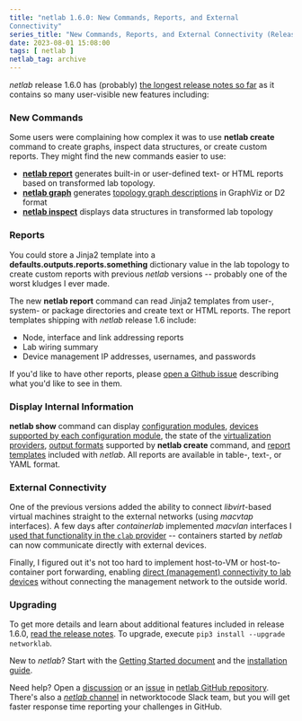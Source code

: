 ```yaml
---
title: "netlab 1.6.0: New Commands, Reports, and External 
Connectivity"
series_title: "New Commands, Reports, and External Connectivity (Release 1.6.0)"
date: 2023-08-01 15:08:00
tags: [ netlab ]
netlab_tag: archive
---
```

*netlab* release 1.6.0 has (probably) [the longest release notes so far](https://netlab.tools/release/1.6/#release-1-6-0) as it contains so many user-visible new features including:

### New Commands

Some users were complaining how complex it was to use **netlab create** command to create graphs, inspect data structures, or create custom reports. They might find the new commands easier to use:
<!--more-->
-   **[netlab report](https://netlab.tools/netlab/report/)** generates built-in or user-defined text- or HTML reports based on transformed lab topology.
-   **[netlab graph](https://netlab.tools/netlab/graph/)** generates [topology graph descriptions](https://netlab.tools/outputs/graph/) in GraphViz or D2 format
-   **[netlab inspect](https://netlab.tools/netlab/inspect/)** displays data structures in transformed lab topology

### Reports

You could store a Jinja2 template into a **defaults.outputs.reports.something** dictionary value in the lab topology to create custom reports with previous *netlab* versions -- probably one of the worst kludges I ever made.

The new **netlab report** command can read Jinja2 templates from user-, system- or package directories and create text or HTML reports. The report templates shipping with *netlab* release 1.6 include:

* Node, interface and link addressing reports
* Lab wiring summary
* Device management IP addresses, usernames, and passwords

If you'd like to have other reports, please [open a Github issue](https://github.com/ipspace/netlab/issues) describing what you'd like to see in them.

### Display Internal Information

**netlab show** command can display [configuration modules](https://netlab.tools/netlab/show/#display-configuration-modules), [devices supported by each configuration module](https://netlab.tools/netlab/show/#display-device-module-support), the state of the [virtualization providers](https://netlab.tools/netlab/show/#display-virtualization-providers), [output formats](https://netlab.tools/netlab/show/#display-output-modules) supported by **netlab create** command, and [report templates](https://netlab.tools/netlab/show/#display-report-templates) included with _netlab_. All reports are available in table-, text-, or YAML format.

### External Connectivity

One of the previous versions added the ability to connect *libvirt*-based virtual machines straight to the external networks (using *macvtap* interfaces). A few days after *containerlab* implemented *macvlan* interfaces I [used that functionality in the `clab` provider](https://netlab.tools/labs/clab/#connecting-to-the-outside-world) -- containers started by *netlab* can now communicate directly with external devices.

Finally, I figured out it's not too hard to implement host-to-VM or host-to-container port forwarding, enabling [direct (management) connectivity to lab devices](https://netlab.tools/example/external/#connecting-to-lab-devices) without connecting the management network to the outside world.

### Upgrading

To get more details and learn about additional features included in release 1.6.0, [read the release notes](https://netlab.tools/release/1.6/#release-1-6-0). To upgrade, execute `pip3 install --upgrade networklab`.

New to *netlab*? Start with the [Getting Started document](https://netlab.tools/tutorials/) and the [installation guide](https://netlab.tools/install/).

Need help? Open a [discussion](https://github.com/ipspace/netlab/discussions) or an [issue](https://github.com/ipspace/netlab/issues) in [netlab GitHub repository](https://github.com/ipspace/netlab). There's also a [*netlab* channel](https://networktocode.slack.com/archives/C022DQHK8BH) in networktocode Slack team, but you will get faster response time reporting your challenges in GitHub.




  
